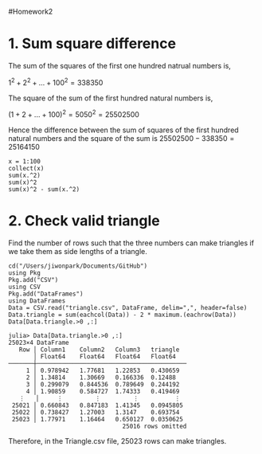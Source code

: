 #Homework2

# 1. Sum square difference

The sum of the squares of the first one hundred natrual numbers is, 

$1^2 + 2^2 + ... + 100^2 = 338350$

The square of the sum of the first hundred natural numbers is,

$(1 + 2 + ... + 100)^2 = 5050^2 = 25502500$

Hence the difference between the sum of squares of the first hundred natural numbers and the square of the sum is $25502500 - 338350 = 25164150$

```{julia, echo =TRUE}
x = 1:100
collect(x)
sum(x.^2)
sum(x)^2
sum(x)^2 - sum(x.^2)
```

# 2. Check valid triangle

Find the number of rows such that the three numbers can make triangles if we take them as side lengths of a triangle.

```{julia}
cd("/Users/jiwonpark/Documents/GitHub")
using Pkg
Pkg.add("CSV")
using CSV
Pkg.add("DataFrames")
using DataFrames
Data = CSV.read("triangle.csv", DataFrame, delim=",", header=false)
Data.triangle = sum(eachcol(Data)) - 2 * maximum.(eachrow(Data))
Data[Data.triangle.>0 ,:]

julia> Data[Data.triangle.>0 ,:]
25023×4 DataFrame
   Row │ Column1    Column2   Column3   triangle  
       │ Float64    Float64   Float64   Float64   
───────┼──────────────────────────────────────────
     1 │ 0.978942   1.77681   1.22853   0.430659
     2 │ 1.34814    1.30669   0.166336  0.12488
     3 │ 0.299079   0.844536  0.789649  0.244192
     4 │ 1.90859    0.584727  1.74333   0.419469
   ⋮   │     ⋮         ⋮         ⋮          ⋮
 25021 │ 0.660843   0.847183  1.41345   0.0945805
 25022 │ 0.738427   1.27003   1.3147    0.693754
 25023 │ 1.77971    1.16464   0.650127  0.0350625
                                25016 rows omitted
```

Therefore, in the Triangle.csv file, 25023 rows can make triangles.